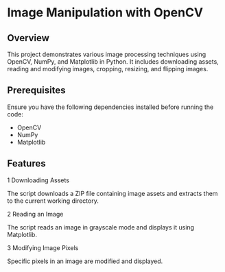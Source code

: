 # Image Manipulation with OpenCV

## Overview
This project demonstrates various image processing techniques using OpenCV, NumPy, and Matplotlib in Python. It includes downloading assets, reading and modifying images, cropping, resizing, and flipping images.

## Prerequisites
Ensure you have the following dependencies installed before running the code:
- OpenCV
- NumPy
- Matplotlib

## Features
1 Downloading Assets

The script downloads a ZIP file containing image assets and extracts them to the current working directory.

2 Reading an Image

The script reads an image in grayscale mode and displays it using Matplotlib.

3 Modifying Image Pixels

Specific pixels in an image are modified and displayed.
